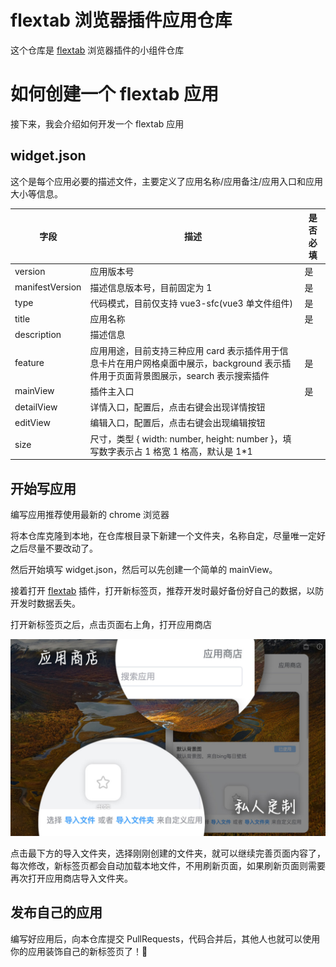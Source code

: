 # flextab 浏览器插件应用仓库

这个仓库是 [flextab](https://chrome.google.com/webstore/detail/bmlnmklpjkgebkanggkomefmmfdfmode?authuser=0&hl=zh-CN) 浏览器插件的小组件仓库

# 如何创建一个 flextab 应用

接下来，我会介绍如何开发一个 flextab 应用

## widget.json

这个是每个应用必要的描述文件，主要定义了应用名称/应用备注/应用入口和应用大小等信息。

| 字段            | 描述                                                                                                                                 | 是否必填 |
| --------------- | ------------------------------------------------------------------------------------------------------------------------------------ | -------- |
| version         | 应用版本号                                                                                                                           | 是       |
| manifestVersion | 描述信息版本号，目前固定为 1                                                                                                         | 是       |
| type            | 代码模式，目前仅支持 vue3-sfc(vue3 单文件组件)                                                                                       | 是       |
| title           | 应用名称                                                                                                                             | 是       |
| description     | 描述信息                                                                                                                             |          |
| feature         | 应用用途，目前支持三种应用 card 表示插件用于信息卡片在用户网格桌面中展示，background 表示插件用于页面背景图展示，search 表示搜索插件 | 是       |
| mainView        | 插件主入口                                                                                                                           | 是       |
| detailView      | 详情入口，配置后，点击右键会出现详情按钮                                                                                             |          |
| editView        | 编辑入口，配置后，点击右键会出现编辑按钮                                                                                             |          |
| size            | 尺寸，类型 { width: number, height: number }，填写数字表示占 1 格宽 1 格高，默认是 1\*1                                              |          |

## 开始写应用

编写应用推荐使用最新的 chrome 浏览器

将本仓库克隆到本地，在仓库根目录下新建一个文件夹，名称自定，尽量唯一定好之后尽量不要改动了。

然后开始填写 widget.json，然后可以先创建一个简单的 mainView。

接着打开 [flextab](https://chrome.google.com/webstore/detail/bmlnmklpjkgebkanggkomefmmfdfmode?authuser=0&hl=zh-CN) 插件，打开新标签页，推荐开发时最好备份好自己的数据，以防开发时数据丢失。

打开新标签页之后，点击页面右上角，打开应用商店

![](./assets/store.jpg)

点击最下方的导入文件夹，选择刚刚创建的文件夹，就可以继续完善页面内容了，每次修改，新标签页都会自动加载本地文件，不用刷新页面，如果刷新页面则需要再次打开应用商店导入文件夹。

## 发布自己的应用

编写好应用后，向本仓库提交 PullRequests，代码合并后，其他人也就可以使用你的应用装饰自己的新标签页了！🎉
